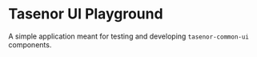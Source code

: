 # Tasenor UI Playground

A simple application meant for testing and developing `tasenor-common-ui` components.
